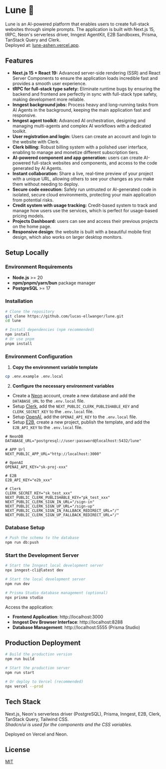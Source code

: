 # Lune 🚀

Lune is an AI-powered platform that enables users to create full-stack websites through simple prompts. The application is built with Next.js 15, tRPC, Neon's serverless driver, Inngest AgentKit, E2B Sandboxes, Prisma, TanStack Query and Clerk. <br> Deployed at: [lune-ashen.vercel.app](https://lune-ashen.vercel.app/).

## Features

- **Next.js 15 + React 19:** Advanced server-side rendering (SSR) and React Server Components to ensure the application loads incredible fast and provides a smooth user experience.
- **tRPC for full-stack type safety:** Eliminate runtime bugs by ensuring the backend and frontend are perfectly in sync with full-stack type safety, making development more reliable.
- **Inngest background jobs:** Process heavy and long-running tasks from AI Agents in the background, keeping the main application fast and responsive.
- **Inngest agent toolkit:** Advanced AI orchestration, designing and managing multi-agents and complex AI workflows with a dedicated toolkit.
- **User registration and login:** Users can create an account and login to the website with Clerk.
- **Clerk billing:** Robust billing system with a polished user interface, enabling to manage and monetize different subscription tiers.
- **AI-powered component and app generation:** users can create AI-powered full-stack websites and components, and access to the code generated by AI Agents.
- **Instant collaboration:** Share a live, real-time preview of your project with a unique URL, allowing others to see your changes as you make them without needing to deploy.
- **Secure code execution:** Safely run untrusted or AI-generated code in isolated, secure cloud environments, protecting your main application from potential risks.
- **Credit system with usage tracking:** Credit-based system to track and manage how users use the services, which is perfect for usage-based pricing models.
- **Projects Dashboard:** users can see and access their previous projects on the home page.
- **Responsive design**: the website is built with a beautiful mobile first design, which also works on larger desktop monitors.

## Setup Locally

### Environment Requirements

- **Node.js** >= 20
- **npm/pnpm/yarn/bun** package manager
- **PostgreSQL** >= 17

### Installation

```bash
# Clone the repository
git clone https://github.com/lucas-ellwanger/lune.git
cd lune

# Install dependencies (npm recommended)
npm install
# Or use pnpm
pnpm install
```

### Environment Configuration

1. **Copy the environment variable template**

```bash
cp .env.example .env.local
```

2. **Configure the necessary environment variables**

- Create a [Neon](http://neon.tech/) account, create a new database and add the `DATABASE_URL` to the `.env.local` file.
- Setup [Clerk](https://clerk.com), add the `NEXT_PUBLIC_CLERK_PUBLISHABLE_KEY` and `CLERK_SECRET_KEY` to the `.env.local` file.
- Setup [OpenAI](https://platform.openai.com/), add the `OPENAI_API_KEY` to the `.env.local` file.
- Setup [E2B](https://e2b.dev/), create a new project, publish the template, and add the `E2B_API_KEY` to the `.env.local` file.

```env
# NeonDB
DATABASE_URL="postgresql://user:password@localhost:5432/lune"

# APP Url
NEXT_PUBLIC_APP_URL="http://localhost:3000"

# OpenAI
OPENAI_API_KEY="sk-proj-xxx"

# E2B
E2B_API_KEY="e2b_xxx"

# Clerk
CLERK_SECRET_KEY="sk_test_xxx"
NEXT_PUBLIC_CLERK_PUBLISHABLE_KEY="pk_test_xxx"
NEXT_PUBLIC_CLERK_SIGN_IN_URL="/sign-in"
NEXT_PUBLIC_CLERK_SIGN_UP_URL="/sign-up"
NEXT_PUBLIC_CLERK_SIGN_IN_FALLBACK_REDIRECT_URL="/"
NEXT_PUBLIC_CLERK_SIGN_UP_FALLBACK_REDIRECT_URL="/"
```

### Database Setup

```bash
# Push the schema to the database
npm run db:push
```

### Start the Development Server

```bash
# Start the Inngest local development server
npx inngest-cli@latest dev

# Start the local development server
npm run dev

# Prisma Studio database management (optional)
npx prisma studio
```

Access the application:

- **Frontend Application**: http://localhost:3000
- **Inngest Dev Browser Interface**: http://localhost:8288
- **Database Management**: http://localhost:5555 (Prisma Studio)

## Production Deployment

```bash
# Build the production version
npm run build

# Start the production server
npm run start

# Or deploy to Vercel (recommended)
npx vercel --prod
```

## Tech Stack

Next.js, Neon's serverless driver (PostgreSQL), Prisma, Inngest, E2B, Clerk, TanStack Query, Tailwind CSS. <br> _Shadcn/ui is used for the components and the CSS variables._

Deployed on Vercel and Neon.

## License

[MIT](https://choosealicense.com/licenses/mit/)
